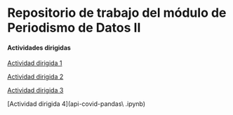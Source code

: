 # Repositorio de trabajo del módulo de Periodismo de Datos II


#### Actividades dirigidas 


[Actividad dirigida 1](ad1.md)


[Actividad dirigida 2](ad2.md)


[Actividad dirigida 3](ad3.md)


[Actividad dirigida 4](api-covid-pandas\ .ipynb)






